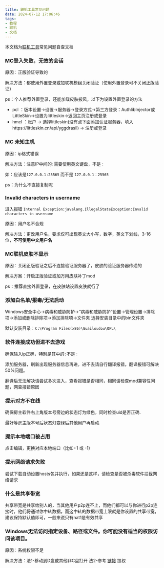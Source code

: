```yaml
---
title: 联机工具常见问题
date: 2024-07-12 17:06:46
tags: 
- 教程
- 联机
- 文档
---
```

本文档为[联机工具](https://blog.gldhn.top/2024/04/19/opl_ui/)常见问题自查文档

### MC登入失败，无效的会话

原因：正版验证导致的

解决方法：都使用外置登录或加联机模组关闭验证（使用外置登录可不关闭正版验证）

ps：个人推荐外置登录，还能加载皮肤披风，以下为设置外置登录的方法

- pcl ：版本设置->设置->服务器->登录方式->第三方登录：AuthlibInjector或LittleSkin->设置为littleskin->返回主页注册或登录
- hmcl ：账户 -> 选择littleskin(没有点下面添加认证服务器，填入https://littleskin.cn/api/yggdrasil) -> 注册或登录

### MC 未知主机

原因：ip格式错误

解决方法：注意IP中间的`:`需要使用英文键盘，不是`：` 

如：应该是`127.0.0.1:25565` 而不是 `127.0.0.1：25565`

ps：为什么不直接复制呢

### Invalid characters in username

进入报错 `Internal Exception:javalang.IllegalStateException:Invalid characters in username`

原因：用户名不合规

解决方法：更改用户名，要求仅可出现英文大小写，数字，英文下划线，3-16位，**不可使用中文用户名**

### MC联机皮肤不显示

原因：关闭正版验证之后不连接验证服务器了，皮肤的验证服务器传递的

解决方案：开启正版验证或加万用皮肤补丁mod 

ps：推荐直接外置登录，在皮肤站设置皮肤就行了

### 添加白名单/报毒/无法启动

Windows安全中心->病毒和威胁防护->“病毒和威胁防护”设置->管理设置->排除项->添加或删除排除项->添加排除项->文件夹 选择安装目录中的bin文件夹

默认安装目录：`C:\Program Files(x86)\Guailoudou\OPL\ `

### 软件连接成功但进不去游戏

确保输入ip正确，特别是其中的`:`不是`：` 

添加服务器，刷新出现服务器信息再进，进不去请自行翻译报错，翻译报错可解决50%问题。

翻译后无法解决请尝试多次进入，查看报错是否相同，相同请检查mod兼容性问题，网查报错原因

### 提示对方不在线

确保房主软件右上角版本号旁边的状态灯为绿色，同时检查uid是否正确.

最好等房主版本号后状态灯变绿后其他用户再启动.

### 提示本地端口被占用

点击编辑，更换对应本地端口（比如+1 或 -1）

### 提示网络请求失败

尝试下载自动设置hosts包并执行，如果还是这样，请检查是否被杀毒软件拦截网络请求

### 什么是共享带宽

共享带宽是共享给别人的，当其他用户p2p连不上，而他们都可以与你进行p2p连接时，他们将通过你中转数据，而这中转的数据带宽上限就是你设置的共享带宽，建议保持默认值即可，一般来说只有nat1是有效共享

### Windows无法访问指定设备、路径或文件。你可能没有适当的权限访问该项目。

原因：系统权限不足

解决方法：法1-移动到D盘或其他非C盘打开    法2-参考 [链接](https://blog.csdn.net/datarecover/article/details/128947235) 提权
